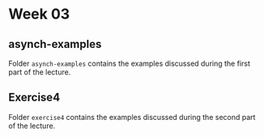 # Week 03

## asynch-examples

Folder `asynch-examples` contains the examples discussed during the first part of the lecture.

## Exercise4

Folder `exercise4` contains the examples discussed during the second part of the lecture.
